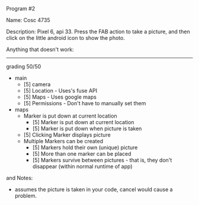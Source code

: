 Program #2 

Name: Cosc 4735

Description: Pixel 6, api 33. Press the FAB action to take a picture, and then click on the little android icon to show the photo.

Anything that doesn't work:


---
grading 50/50<BR>
* main
  * [5] camera
  * [5]  Location - Uses's fuse API
  * [5] Maps - Uses google maps
  * [5] Permissions - Don't have to manually set them
* maps
  * Marker is put down at current location
    * [5] Marker is put down at current location
    * [5] Marker is put down when picture is taken
  * [5] Clicking Marker displays picture
  * Multiple Markers can be created
    * [5] Markers hold their own (unique) picture
    * [5] More than one marker can be placed
    * [5] Markers survive between pictures - that is, they don't disappear (within normal runtime of app)

and Notes:<BR>
* assumes the picture is taken in your code, cancel would cause a problem.
